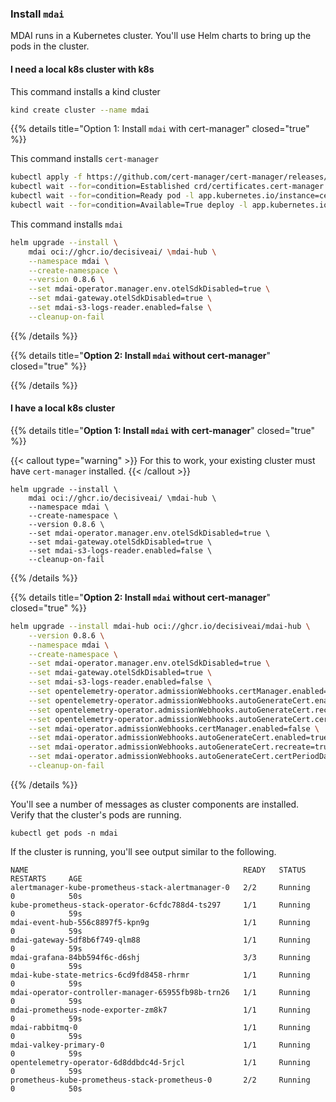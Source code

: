 ### Install `mdai`

MDAI runs in a Kubernetes cluster. You'll use Helm charts to bring up the pods in the cluster.


#### I need a local k8s cluster with k8s

This command installs a kind cluster

```bash
kind create cluster --name mdai
```

{{% details title="Option 1: Install `mdai` with cert-manager" closed="true" %}}

This command installs `cert-manager`

```bash
kubectl apply -f https://github.com/cert-manager/cert-manager/releases/latest/download/cert-manager.yaml
kubectl wait --for=condition=Established crd/certificates.cert-manager.io --timeout=60s
kubectl wait --for=condition=Ready pod -l app.kubernetes.io/instance=cert-manager -n cert-manager --timeout=60s
kubectl wait --for=condition=Available=True deploy -l app.kubernetes.io/instance=cert-manager -n cert-manager --timeout=60s
```

This command installs `mdai`

```bash
helm upgrade --install \
    mdai oci://ghcr.io/decisiveai/ \mdai-hub \
    --namespace mdai \
    --create-namespace \
    --version 0.8.6 \
    --set mdai-operator.manager.env.otelSdkDisabled=true \
    --set mdai-gateway.otelSdkDisabled=true \
    --set mdai-s3-logs-reader.enabled=false \
    --cleanup-on-fail
```

{{% /details %}}


{{% details title="**Option 2: Install `mdai` without cert-manager**" closed="true" %}}



{{% /details %}}


#### I have a local k8s cluster


{{% details title="**Option 1: Install `mdai` with cert-manager**" closed="true" %}}

{{< callout type="warning" >}}
For this to work, your existing cluster must have `cert-manager` installed.
{{< /callout >}}

```
helm upgrade --install \
    mdai oci://ghcr.io/decisiveai/ \mdai-hub \
    --namespace mdai \
    --create-namespace \
    --version 0.8.6 \
    --set mdai-operator.manager.env.otelSdkDisabled=true \
    --set mdai-gateway.otelSdkDisabled=true \
    --set mdai-s3-logs-reader.enabled=false \
    --cleanup-on-fail
```

{{% /details %}}


{{% details title="**Option 2: Install `mdai` without cert-manager**" closed="true" %}}

```bash
helm upgrade --install mdai-hub oci://ghcr.io/decisiveai/mdai-hub \
    --version 0.8.6 \
    --namespace mdai \
    --create-namespace \
    --set mdai-operator.manager.env.otelSdkDisabled=true \
    --set mdai-gateway.otelSdkDisabled=true \
    --set mdai-s3-logs-reader.enabled=false \
    --set opentelemetry-operator.admissionWebhooks.certManager.enabled=false \
    --set opentelemetry-operator.admissionWebhooks.autoGenerateCert.enabled=true \
    --set opentelemetry-operator.admissionWebhooks.autoGenerateCert.recreate=true \
    --set opentelemetry-operator.admissionWebhooks.autoGenerateCert.certPeriodDays=365 \
    --set mdai-operator.admissionWebhooks.certManager.enabled=false \
    --set mdai-operator.admissionWebhooks.autoGenerateCert.enabled=true \
    --set mdai-operator.admissionWebhooks.autoGenerateCert.recreate=true \
    --set mdai-operator.admissionWebhooks.autoGenerateCert.certPeriodDays=365 \
    --cleanup-on-fail
```

{{% /details %}}


You'll see a number of messages as cluster components are installed. Verify that the cluster's pods are running.

```
kubectl get pods -n mdai
```

If the cluster is running, you'll see output similar to the following.

```
NAME                                                READY   STATUS    RESTARTS     AGE
alertmanager-kube-prometheus-stack-alertmanager-0   2/2     Running   0            50s
kube-prometheus-stack-operator-6cfdc788d4-ts297     1/1     Running   0            59s
mdai-event-hub-556c8897f5-kpn9g                     1/1     Running   0            59s
mdai-gateway-5df8b6f749-qlm88                       1/1     Running   0            59s
mdai-grafana-84bb594f6c-d6shj                       3/3     Running   0            59s
mdai-kube-state-metrics-6cd9fd8458-rhrmr            1/1     Running   0            59s
mdai-operator-controller-manager-65955fb98b-trn26   1/1     Running   0            59s
mdai-prometheus-node-exporter-zm8k7                 1/1     Running   0            59s
mdai-rabbitmq-0                                     1/1     Running   0            59s
mdai-valkey-primary-0                               1/1     Running   0            59s
opentelemetry-operator-6d8ddbdc4d-5rjcl             1/1     Running   0            59s
prometheus-kube-prometheus-stack-prometheus-0       2/2     Running   0            50s
```
